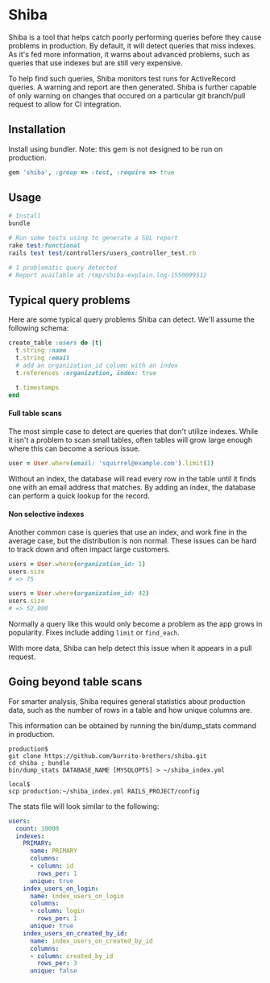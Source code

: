 # Shiba

Shiba is a tool that helps catch poorly performing queries before they cause problems in production. By default, it will detect queries that miss indexes. As it's fed more information, it warns about advanced problems, such as queries that use indexes but are still very expensive.

To help find such queries, Shiba monitors test runs for ActiveRecord queries. A warning and report are then generated. Shiba is further capable of only warning on changes that occured on a particular git branch/pull request to allow for CI integration.

## Installation

Install using bundler. Note: this gem is not designed to be run on production.

```ruby
gem 'shiba', :group => :test, :require => true
```

## Usage

```ruby
# Install
bundle

# Run some tests using to generate a SQL report
rake test:functional
rails test test/controllers/users_controller_test.rb

# 1 problematic query detected
# Report available at /tmp/shiba-explain.log-1550099512
```

## Typical query problems

Here are some typical query problems Shiba can detect. We'll assume the following schema:

```ruby
create_table :users do |t|
  t.string :name
  t.string :email
  # add an organization_id column with an index
  t.references :organization, index: true

  t.timestamps
end
```

#### Full table scans

The most simple case to detect are queries that don't utilize indexes. While it isn't a problem to scan small tables, often tables will grow large enough where this can become a serious issue.

```ruby
user = User.where(email: 'squirrel@example.com').limit(1)
```

Without an index, the database will read every row in the table until it finds one with an email address that matches. By adding an index, the database can perform a quick lookup for the record.

#### Non selective indexes

Another common case is queries that use an index, and work fine in the average case, but the distribution is non normal. These issues can be hard to track down and often impact large customers.

```ruby
users = User.where(organization_id: 1)
users.size
# => 75

users = User.where(organization_id: 42)
users.size
# => 52,000
```

Normally a query like this would only become a problem as the app grows in popularity. Fixes include adding `limit` or `find_each`.

With more data, Shiba can help detect this issue when it appears in a pull request.

## Going beyond table scans

For smarter analysis, Shiba requires general statistics about production data, such as the number of rows in a table and how unique columns are.

This information can be obtained by running the bin/dump_stats command in production.

```console
production$ 
git clone https://github.com/burrito-brothers/shiba.git
cd shiba ; bundle
bin/dump_stats DATABASE_NAME [MYSQLOPTS] > ~/shiba_index.yml

local$
scp production:~/shiba_index.yml RAILS_PROJECT/config
```

The stats file will look similar to the following:

```yaml
users:
  count: 10000
  indexes:
    PRIMARY:
      name: PRIMARY
      columns:
      - column: id
        rows_per: 1
      unique: true
    index_users_on_login:
      name: index_users_on_login
      columns:
      - column: login
        rows_per: 1
      unique: true
    index_users_on_created_by_id:
      name: index_users_on_created_by_id
      columns:
      - column: created_by_id
        rows_per: 3
      unique: false
```
